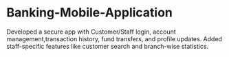 # Banking-Mobile-Application
Developed a secure app with Customer/Staff login, account management,transaction history, fund transfers, and profile updates. Added staff-specific features like customer search and branch-wise statistics.
